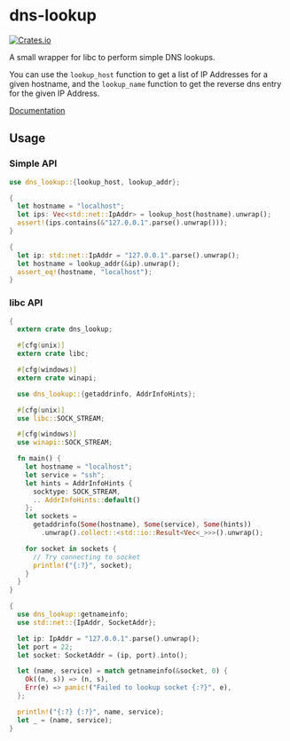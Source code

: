 # dns-lookup
[![Crates.io](https://img.shields.io/crates/v/dns-lookup.svg?maxAge=2592000)](https://crates.io/crates/dns-lookup)

A small wrapper for libc to perform simple DNS lookups.

You can use the `lookup_host` function to get a list of IP Addresses for a
given hostname, and the `lookup_name` function to get the reverse dns entry for
the given IP Address.


[Documentation](https://keeperofdakeys.github.io/dns-lookup/dns_lookup)

## Usage

### Simple API

```rust
use dns_lookup::{lookup_host, lookup_addr};

{
  let hostname = "localhost";
  let ips: Vec<std::net::IpAddr> = lookup_host(hostname).unwrap();
  assert!(ips.contains(&"127.0.0.1".parse().unwrap()));
}

{
  let ip: std::net::IpAddr = "127.0.0.1".parse().unwrap();
  let hostname = lookup_addr(&ip).unwrap();
  assert_eq!(hostname, "localhost");
}
```

### libc API
```rust
{
  extern crate dns_lookup;

  #[cfg(unix)]
  extern crate libc;

  #[cfg(windows)]
  extern crate winapi;

  use dns_lookup::{getaddrinfo, AddrInfoHints};

  #[cfg(unix)]
  use libc::SOCK_STREAM;

  #[cfg(windows)]
  use winapi::SOCK_STREAM;

  fn main() {
    let hostname = "localhost";
    let service = "ssh";
    let hints = AddrInfoHints {
      socktype: SOCK_STREAM,
      .. AddrInfoHints::default()
    };
    let sockets =
      getaddrinfo(Some(hostname), Some(service), Some(hints))
        .unwrap().collect::<std::io::Result<Vec<_>>>().unwrap();

    for socket in sockets {
      // Try connecting to socket
      println!("{:?}", socket);
    }
  }
}

{
  use dns_lookup::getnameinfo;
  use std::net::{IpAddr, SocketAddr};

  let ip: IpAddr = "127.0.0.1".parse().unwrap();
  let port = 22;
  let socket: SocketAddr = (ip, port).into();

  let (name, service) = match getnameinfo(&socket, 0) {
    Ok((n, s)) => (n, s),
    Err(e) => panic!("Failed to lookup socket {:?}", e),
  };

  println!("{:?} {:?}", name, service);
  let _ = (name, service);
}
```
